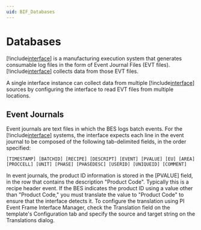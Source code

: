 ```yaml
---
uid: BIF_Databases
---
```


# Databases

[!include[interface](../includes/product-short.md)] is a manufacturing execution system that generates consumable log files in the form of Event Journal Files (EVT files). [!include[interface](../includes/product-short.md)] collects data from those EVT files.

A single interface instance can collect data from multiple [!include[interface](../includes/product-short.md)] sources by configuring the interface to read EVT files from multiple locations.

## Event Journals

Event journals are text files in which the BES logs batch events. For the [!include[interface](../includes/product-short.md)] systems, the interface expects each line in the event journal to be composed of the following tab-delimited fields, in the order specified:

```
[TIMESTAMP] [BATCHID] [RECIPE] [DESCRIPT] [EVENT] [PVALUE] [EU] [AREA] [PROCCELL] [UNIT] [PHASE] [PHASEDESC] [USERID] [UNIQUEID] [COMMENT]
```
    
In event journals, the product ID information is stored in the [PVALUE] field, in the row that contains the description "Product Code". Typically this is a recipe header event. If the BES indicates the product ID using a value other than "Product Code," you must translate the value to "Product Code" to ensure that the interface detects it. To configure the translation using PI Event Frame Interface Manager, check the Translation field on the template's Configuration tab and specify the source and target string on the Translations dialog.
